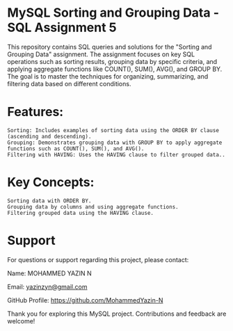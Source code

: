 # MySQL Sorting and Grouping Data - SQL Assignment 5

This repository contains SQL queries and solutions for the "Sorting and Grouping Data" assignment. The assignment focuses on key SQL operations such as sorting results, grouping data by specific criteria, and applying aggregate functions like COUNT(), SUM(), AVG(), and GROUP BY. The goal is to master the techniques for organizing, summarizing, and filtering data based on different conditions.

# Features:

    Sorting: Includes examples of sorting data using the ORDER BY clause (ascending and descending).
    Grouping: Demonstrates grouping data with GROUP BY to apply aggregate functions such as COUNT(), SUM(), and AVG().
    Filtering with HAVING: Uses the HAVING clause to filter grouped data..

# Key Concepts:

    Sorting data with ORDER BY.
    Grouping data by columns and using aggregate functions.
    Filtering grouped data using the HAVING clause.
# Support

For questions or support regarding this project, please contact:

Name: MOHAMMED YAZIN N 

Email: yazinzyn@gmail.com

GitHub Profile: https://github.com/MohammedYazin-N

Thank you for exploring this MySQL project. Contributions and feedback are welcome!

